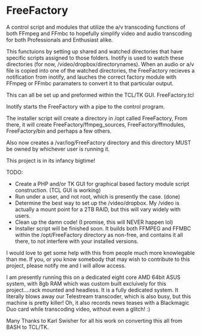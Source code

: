 FreeFactory
===========

A control script and modules that utilize the a/v transcoding functions of both FFmpeg and FFmbc to hopefully simplify video and audio transcoding for both Professionals and Enthusiast alike.

This functuions by setting up shared and watched directories that have specific scripts assigned to those folders. Inotify is used to watch these directories (for now, /video/dropbox/directorynames). When an audio or a/v file is copied into one of the watched directories, the FreeFactory recieves a notification from inotify, and lauches the correct factory module with FFmpeg or FFmbc paramaters to convert it to that particular output.

This can all be set up and preformed within the TCL/TK GUI. FreeFactory.tcl

Inotify starts the FreeFactory with a pipe to the control program.

The installer script will create a directory in /opt called FreeFactory, From there, it will create FreeFactory/ffmpeg_sources, FreeFactory/ffmodules, FreeFactory/bin and perhaps a few others.

Also now creates a /var/log/FreeFactory directory and this directory MUST be owned by whichever user is running it.

This project is in its infancy bigtime!

TODO:
- Create a PHP and/or TK GUI for graphical based factory module script construction. (TCL GUI is working)
- Run under a user, and not root, which is presently the case. (done)
- Determine the best way to set up the /video/dropbox. My /video is actually a mount point for a 2TB RAID, but this will    vary widely with users.
- Clean up the damn code! (I promise, this will NEVER happen lol)
- Installer script will be finished soon. It builds both FFMPEG and FFMBC within the /opt/FreeFactory directory as        non-free, and contains it all there, to not interfere with your installed versions.

I would love to get some help with this from people much more knowlegable than me.   If you, or you know somebody that may wish to contribute to this project, please notify me and I will allow access.

I am presently running this on a dedicated eight core AMD 64bit ASUS system, with 8gb RAM which was custom built excluively for this project....rack mounted and headless. It is a fully dedicated system. It literally blows away our Telestream transcoder, which is also busy, but this machine is pretty killer! Oh, it also records news teases with a Blackmagic Duo card while transcoding video, without even a glitch! :)

Many Thanks to Karl Swisher for all his work on converting this all from BASH to TCL/TK.








